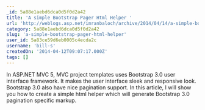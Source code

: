 ```yaml
---
_id: 5a88e1aebd6dca0d5f0d2a42
title: 'A simple Bootstrap Pager Html Helper '
url: 'http://weblogs.asp.net/imranbaloch/archive/2014/04/14/a-simple-bootstrap-pager-html-helper.aspx'
category: 5a88e1aebd6dca0d5f0d2a42
slug: 'a-simple-bootstrap-pager-html-helper'
user_id: 5a83ce59d6eb0005c4ecda2c
username: 'bill-s'
createdOn: '2014-04-12T09:07:17.000Z'
tags: []
---
```


In ASP.NET MVC 5, MVC project templates uses Bootstrap 3.0 user interface framework. It makes the user interface sleek and responsive look. Bootstrap 3.0 also have nice pagination support. In this article, I will show you how to create a simple html helper which will generate Bootstrap 3.0 pagination specific markup.

